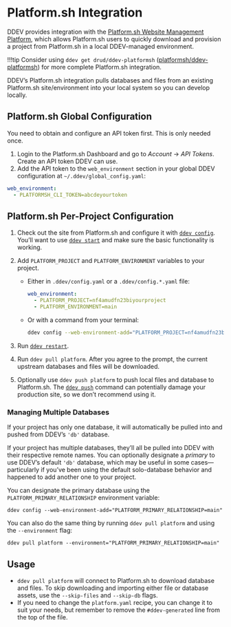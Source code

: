 # Platform.sh Integration

DDEV provides integration with the [Platform.sh Website Management Platform](https://platform.sh/), which allows Platform.sh users to quickly download and provision a project from Platform.sh in a local DDEV-managed environment.

!!!tip
    Consider using `ddev get drud/ddev-platformsh` ([platformsh/ddev-platformsh](https://github.com/drud/ddev-platformsh)) for more complete Platform.sh integration.

DDEV’s Platform.sh integration pulls databases and files from an existing Platform.sh site/environment into your local system so you can develop locally.

## Platform.sh Global Configuration

You need to obtain and configure an API token first. This is only needed once.

1. Login to the Platform.sh Dashboard and go to *Account* → *API Tokens*. Create an API token DDEV can use.
2. Add the API token to the `web_environment` section in your global DDEV configuration at `~/.ddev/global_config.yaml`:

```yaml
web_environment:
  - PLATFORMSH_CLI_TOKEN=abcdeyourtoken
```

## Platform.sh Per-Project Configuration

1. Check out the site from Platform.sh and configure it with [`ddev config`](../usage/commands.md#config). You’ll want to use [`ddev start`](../usage/commands.md#start) and make sure the basic functionality is working.
2. Add `PLATFORM_PROJECT` and `PLATFORM_ENVIRONMENT` variables to your project.

    * Either in `.ddev/config.yaml` or a `.ddev/config.*.yaml` file:

        ```yaml
        web_environment:
          - PLATFORM_PROJECT=nf4amudfn23biyourproject
          - PLATFORM_ENVIRONMENT=main
        ```

    * Or with a command from your terminal:

        ```bash
        ddev config --web-environment-add="PLATFORM_PROJECT=nf4amudfn23bi,PLATFORM_ENVIRONMENT=main"
        ```

3. Run [`ddev restart`](../usage/commands.md#restart).
4. Run `ddev pull platform`. After you agree to the prompt, the current upstream databases and files will be downloaded.
5. Optionally use `ddev push platform` to push local files and database to Platform.sh. The [`ddev push`](../usage/commands.md#push) command can potentially damage your production site, so we don’t recommend using it.

### Managing Multiple Databases

If your project has only one database, it will automatically be pulled into and pushed from DDEV’s `'db'` database.

If your project has multiple databases, they’ll all be pulled into DDEV with their respective remote names. You can optionally designate a *primary* to use DDEV’s default `'db'` database, which may be useful in some cases—particularly if you’ve been using the default solo-database behavior and happened to add another one to your project.

You can designate the primary database using the `PLATFORM_PRIMARY_RELATIONSHIP` environment variable:

```
ddev config --web-environment-add="PLATFORM_PRIMARY_RELATIONSHIP=main"
```

You can also do the same thing by running `ddev pull platform` and using the `--environment` flag:

```
ddev pull platform --environment="PLATFORM_PRIMARY_RELATIONSHIP=main"
```

## Usage

* `ddev pull platform` will connect to Platform.sh to download database and files. To skip downloading and importing either file or database assets, use the `--skip-files` and `--skip-db` flags.
* If you need to change the `platform.yaml` recipe, you can change it to suit your needs, but remember to remove the `#ddev-generated` line from the top of the file.

